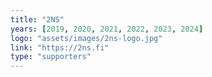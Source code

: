 ```yaml
---
title: "2NS"
years: [2019, 2020, 2021, 2022, 2023, 2024]
logo: "assets/images/2ns-logo.jpg"
link: "https://2ns.fi"
type: "supporters"
---
```

